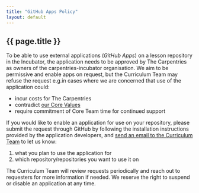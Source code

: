 ```yaml
---
title: "GitHub Apps Policy"
layout: default
---
```


<div class="container col-xxl-8">
  <h2 class="display-5 fw-bold lh-1 mb-3">{{ page.title }}</h2>
<p>To be able to use external applications (<em>GitHub Apps</em>) on a lesson repository in the Incubator,
the application needs to be approved by The Carpentries as owners of the carpentries-incubator organisation. We aim to be permissive and enable apps on request, but the Curriculum Team may refuse the request e.g.in cases where we are concerned that use of the application could:</p>
<ul>
<li>incur costs for The Carpentries</li>
<li>contradict <a href="https://carpentries.org/values/">our Core Values</a></li>
<li>require commitment of Core Team time for continued support</li>
</ul>
<p>If you would like to enable an application for use on your repository, please submit the request through GitHub by following the installation instructions provided by the application developers, and <a href="mailto:curriculum@carpentries.org">send an email to the Curriculum Team</a> to let us know:</p>

<ol>
<li>what you plan to use the application for</li>
<li>which repository/repositories you want to use it on</li>
</ol>
<p>The Curriculum Team will review requests periodically and reach out to requesters for more information if needed. We reserve the right to suspend or disable an application at any time.</p>
</div>

